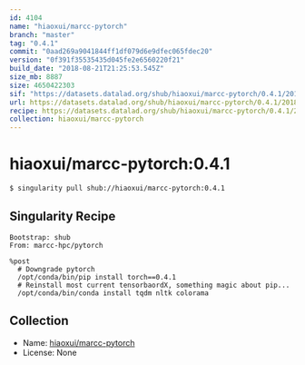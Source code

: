 ```yaml
---
id: 4104
name: "hiaoxui/marcc-pytorch"
branch: "master"
tag: "0.4.1"
commit: "0aad269a9041844ff1df079d6e9dfec065fdec20"
version: "0f391f35535435d045fe2e6560220f21"
build_date: "2018-08-21T21:25:53.545Z"
size_mb: 8887
size: 4650422303
sif: "https://datasets.datalad.org/shub/hiaoxui/marcc-pytorch/0.4.1/2018-08-21-0aad269a-0f391f35/0f391f35535435d045fe2e6560220f21.simg"
url: https://datasets.datalad.org/shub/hiaoxui/marcc-pytorch/0.4.1/2018-08-21-0aad269a-0f391f35/
recipe: https://datasets.datalad.org/shub/hiaoxui/marcc-pytorch/0.4.1/2018-08-21-0aad269a-0f391f35/Singularity
collection: hiaoxui/marcc-pytorch
---
```


# hiaoxui/marcc-pytorch:0.4.1

```bash
$ singularity pull shub://hiaoxui/marcc-pytorch:0.4.1
```

## Singularity Recipe

```singularity
Bootstrap: shub
From: marcc-hpc/pytorch

%post
  # Downgrade pytorch
  /opt/conda/bin/pip install torch==0.4.1
  # Reinstall most current tensorbaordX, something magic about pip...
  /opt/conda/bin/conda install tqdm nltk colorama
```

## Collection

 - Name: [hiaoxui/marcc-pytorch](https://github.com/hiaoxui/marcc-pytorch)
 - License: None

